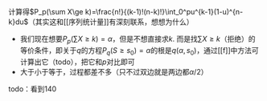 计算得$P_p(\sum X\ge k)=\frac{n!}{(k-1)!(n-k)!}\int_0^pu^{k-1}(1-u)^{n-k}du$（其实这和[[序列统计量]]有深刻联系，想想为什么）
- 我们现在想要$P_p(\sum X\ge k)=\alpha$，但是不想直接求$k$. 而是找$\sum X\ge k$（拒绝）的等价条件，即关于$q$的方程$P_q(S\ge s_0)=\alpha$的根是$q(\alpha,s_0)$，通过[[f]]中方法可计算出它（todo），把它和$p$对比即可
- 大于小于等于，过程都差不多（只不过双边就是两边都$\alpha/2$）

todo：看到140